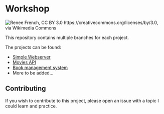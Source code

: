 # Workshop

![Renee French, CC BY 3.0 <https://creativecommons.org/licenses/by/3.0>, via Wikimedia Commons](https://upload.wikimedia.org/wikipedia/commons/5/53/Go_gopher_five_years.jpg)

This repository contains multiple branches for each project.

The projects can be found:

- [Simple Webserver](https://github.com/sir-geronimo/go-workshop/tree/simple-webserver)
- [Movies API](https://github.com/sir-geronimo/go-workshop/tree/movies-api)
- [Book management system](https://github.com/sir-geronimo/go-workshop/tree/book-management-system)
- More to be added...

## Contributing

If you wish to contribute to this project, please open an issue with a topic I could learn and practice.
